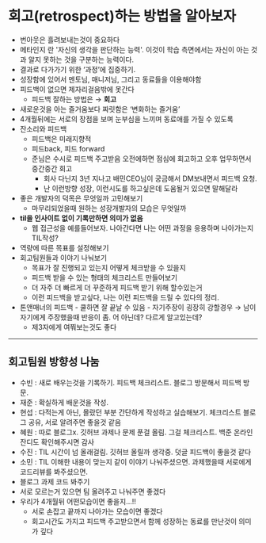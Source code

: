 # 회고(retrospect)하는 방법을 알아보자
-   번아웃은 흘려보내는것이 중요하다
-   메타인지 란 '자신의 생각을 판단하는 능력'. 이것이 학습 측면에서는 자신이 아는 것과 알지 못하는 것을 구분하는 능력이다.
-   결과로 다가가기 위한 ‘과정’에 집중하기.
-   성장함에 있어서 멘토님, 매니저님, 그리고 동료들을 이용해야함
-   피드백이 없으면 제자리걸음밖에 못간다
    -   피드백 잘하는 방법은 → **회고**
-   새로운것을 아는 즐거움보다 짜릿함은 ‘변화하는 즐거움’
-   4개월뒤에는 서로의 장점을 보며 눈부심을 느끼며 동료애를 가질 수 있도록
-   잔소리와 피드백
    -   피드백은 미래지향적
    -   피드back, 피드 forward
    -   준님은 수시로 피드백 주고받음 오전에하면 점심에 회고하고 오후 업무하면서 중간중간 회고
        -   회사 다닌지 3년 지나고 배민CEO님이 궁금해서 DM보내면서 피드백 요청.
        -   난 이런방향 성장, 이런시도를 하고싶은데 도움될거 있으면 말해달라
-   좋은 개발자의 덕목은 무엇일까 고민해보기
    -   마무리되었을때 원하는 성장개발자의 모습은 무엇일까
-   **til을 인사이트 없이 기록만하면 의미가 없음**
    -   웹 접근성을 예를들어보자. 나아간다면 나는 어떤 과정을 응용하며 나아가는지 TIL작성?
-   역량에 따른 목표를 설정해보기
-   회고팀원들과 이야기 나눠보기
    -   목표가 잘 진행되고 있는지 어떻게 체크받을 수 있을지
    -   피드백 받을 수 있는 형태의 체크리스트 만들어보기
    -   더 자주 더 빠르게 더 꾸준하게 피드백 받기 위해 할수있는거
    -   이런 피드백을 받고싶다, 나는 이런 피드백을 드릴 수 있다의 정리.
  -   톤앤매너의 피드백
    -   쿨하면 잘 끝날 수 있음
    -   자기주장이 굉장히 강할경우 → 남이 자기에게 주장했을때 반응이 좀. 어 아닌데? 다르게 알고있는데?
        -   제3자에게 여쭤보는것도 좋다

---

## 회고팀원 방향성 나눔

-   수빈 : 새로 배우는것을 기록하기. 피드백 체크리스트. 블로그 방문해서 피드백 방문.
-   재준 : 확실하게 배운것을 작성.
-   현섭 : 다적는게 아닌, 몰랐던 부분 간단하게 작성하고 실습해보기. 체크리스트 블로그 공유, 서로 알려주면 좋을것 같음
-   혜원 : 따로 블로그x. 깃허브 과제나 문제 푼걸 올림. 그걸 체크리스트. 백준 온라인 잔디도 확인해주시면 감사
-   수진 : TIL 시간이 넘 올래걸림. 깃허브 올릴까 생각중. 덧글 피드백이 좋을것 같다
-   소민 : TIL 이해한 내용이 맞는지 같이 이야기 나눠주셨으면. 과제했을때 서로에게 코드리뷰를 봐주셨으면.
-   블로그 과제 코드 봐주기
-   서로 모르는거 있으면 팀 올려주고 나눠주면 좋겠다
-   우리가 4개월뒤 어떤모습이면 좋을지...!!
    -   서로 손잡고 끝까지 나아가는 모습이면 좋겠다
    -   회고시간도 가지고 피드백 주고받으면서 함께 성장하는 동료를 만난것이 의미가 깊다

